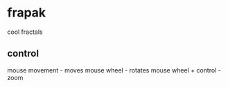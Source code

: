 # frapak
cool fractals
## control
mouse movement - moves
mouse wheel - rotates
mouse wheel + control - zoom
